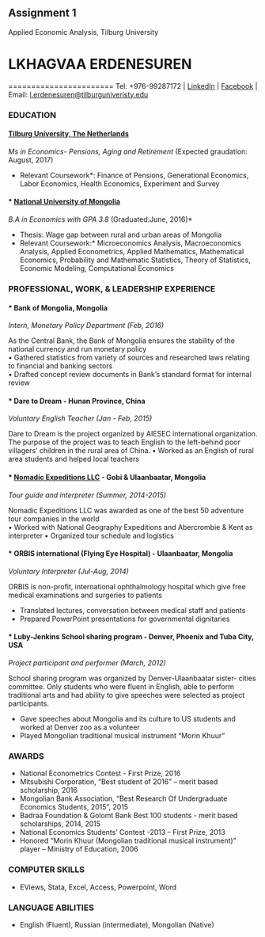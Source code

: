  Assignment 1
---------------
Applied Economic Analysis, Tilburg University


# LKHAGVAA ERDENESUREN  
=======================
Tel: +976-99287172      |  [LinkedIn](https://www.linkedin.com/in/lkhagvaa-erdenesuren-21209a87) |  [Facebook](https://www.facebook.com/lhagva.erdenesuren)  | Email: l.erdenesuren@tilburguniveristy.edu

### EDUCATION

#### [Tilburg University, The Netherlands](https://www.tilburguniversity.edu/nl/over/tilburg-university/rankings/?utm_source=brochureverkorteurl&utm_medium=print&utm_content=rankings&utm_campaign=brochure)  
*Ms in Economics- Pensions, Aging and Retirement* (Expected graudation: August, 2017)

* Relevant Coursework*: Finance of Pensions, Generational Economics, Labor Economics, Health Economics, Experiment and Survey 

#### * [National University of Mongolia](http://www.num.edu.mn/)       
*B.A in Economics with GPA 3.8* (Graduated:June, 2016)*

* Thesis: Wage gap between rural and urban areas of Mongolia
* Relevant Coursework:* Microeconomics Analysis, Macroeconomics Analysis, Applied Econometrics, Applied Mathematics, Mathematical Economics, Probability and Mathematic Statistics, Theory of Statistics, Economic Modeling, Computational Economics


### PROFESSIONAL, WORK, & LEADERSHIP EXPERIENCE 

#### * Bank of Mongolia, Mongolia
*Intern, Monetary Policy Department (Feb, 2016)*  

As the Central Bank, the Bank of Mongolia ensures the stability of the national currency and run monetary policy                              
• Gathered statistics from variety of sources and researched laws relating to financial and banking sectors    
• Drafted concept review documents in Bank’s standard format for internal review

#### * Dare to Dream - Hunan Province, China 
*Voluntary English Teacher (Jan - Feb, 2015)*

Dare to Dream is the project organized by AIESEC international organization. The purpose of the project was to teach English to the left-behind poor villagers’ children in the rural area of China.
• Worked as an English of rural area students and helped local teachers 

#### * [Nomadic Expeditions LLC](http://www.nomadicexpeditions.com/) - Gobi & Ulaanbaatar, Mongolia 
*Tour guide and interpreter (Summer, 2014-2015)*

Nomadic Expeditions LLC was awarded  as one of the best 50 adventure tour companies in the world        
• Worked with National Geography Expeditions and Abercrombie & Kent as interpreter 
• Organized tour schedule and logistics

#### * ORBIS international (Flying Eye Hospital) - Ulaanbaatar, Mongolia   
*Voluntary Interpreter  (Jul-Aug, 2014)*

ORBIS is non-profit, international ophthalmology hospital which give free medical examinations and surgeries to patients 

* Translated lectures, conversation between medical staff and patients                                    
* Prepared PowerPoint presentations for governmental dignitaries 

#### * Luby-Jenkins School sharing program - Denver, Phoenix and Tuba City, USA          
*Project participant and performer (March, 2012)*

School sharing program was organized by Denver-Ulaanbaatar sister- cities committee. Only students who were fluent in English, able to perform traditional arts and had ability to give speeches were selected as project participants.   

* Gave speeches about Mongolia and its culture to US students and worked at Denver zoo as a volunteer                
* Played Mongolian traditional musical instrument “Morin Khuur”


### AWARDS

* National Econometrics Contest - First Prize,                                                     2016
* Mitsubishi Corporation, “Best student of 2016” – merit based scholarship,                        2016                         
* Mongolian Bank Association, “Best Research Of Undergraduate Economics Students, 2015”,           2015            
* Badraa Foundation & Golomt Bank Best 100 students  - merit based scholarships,                 2014, 2015         
* National Economics Students’ Contest -2013 – First Prize,                                          2013                     
* Honored “Morin Khuur (Mongolian traditional musical instrument)” player – Ministry of Education,  2006

### COMPUTER SKILLS  
* EViews, Stata, Excel, Access, Powerpoint, Word

### LANGUAGE ABILITIES  

* English (Fluent), Russian (intermediate), Mongolian (Native)
